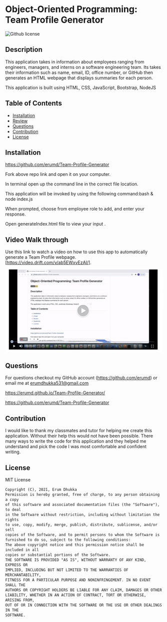 # Object-Oriented Programming: Team Profile Generator

![Github license](https://img.shields.io/badge/license-MIT-yellow.svg)

## Description

This application takes in information about employees ranging from engineers, managers, and interns on a software engineering team. Its takes their information such as name, email, ID, office number, or GitHub then generates an HTML webpage that displays summaries for each person.

This application is built using HTML, CSS, JavaScript, Bootstrap, NodeJS

## Table of Contents

- [Installation](#installation)
- [Review](#review)
- [Questions](#questions)
- [Contribution](#contribution)
- [License](#license)

## Installation

https://github.com/erumd/Team-Profile-Generator

Fork above repo link and open it on your computer.

In terminal open up the command line in the correct file location.

This application will be invoked by using the following command:bash & node index.js

When prompted, choose from employee role to add, and enter your response.

Open generateIndex.html file to view your input .

## Video Walk through

Use this link to watch a video on how to use this app to automatically generate a Team Profile webpage. [https://video.drift.com/v/ab5EWxvEzAl/].

![Screenshot](./Develop/TeamProfile.jpg)

## Questions

For questions checkout my GitHub account (https://github.com/erumd) or email me at erumdhukka531@gmail.com

https://erumd.github.io/Team-Profile-Generator/

https://github.com/erumd/Team-Profile-Generator

## Contribution

I would like to thank my classmates and tutor for helping me create this application. Without their help this would not have been possible. There many ways to write the code for this application and they helped me understand and pick the code I was most comfortable and confident writing.

## License

MIT License

    Copyright (C), 2021, Erum Dhukka
    Permission is hereby granted, free of charge, to any person obtaining a copy
    of this software and associated documentation files (the "Software"), to deal
    in the Software without restriction, including without limitation the rights
    to use, copy, modify, merge, publish, distribute, sublicense, and/or sell
    copies of the Software, and to permit persons to whom the Software is
    furnished to do so, subject to the following conditions:
    The above copyright notice and this permission notice shall be included in all
    copies or substantial portions of the Software.
    THE SOFTWARE IS PROVIDED "AS IS", WITHOUT WARRANTY OF ANY KIND, EXPRESS OR
    IMPLIED, INCLUDING BUT NOT LIMITED TO THE WARRANTIES OF MERCHANTABILITY,
    FITNESS FOR A PARTICULAR PURPOSE AND NONINFRINGEMENT. IN NO EVENT SHALL THE
    AUTHORS OR COPYRIGHT HOLDERS BE LIABLE FOR ANY CLAIM, DAMAGES OR OTHER
    LIABILITY, WHETHER IN AN ACTION OF CONTRACT, TORT OR OTHERWISE, ARISING FROM,
    OUT OF OR IN CONNECTION WITH THE SOFTWARE OR THE USE OR OTHER DEALINGS IN THE
    SOFTWARE.

